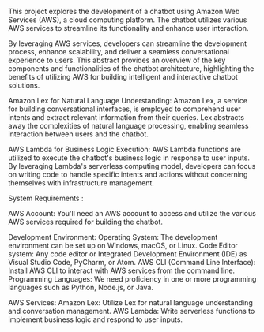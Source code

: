 This project explores the development of a chatbot using Amazon Web Services (AWS), a cloud computing platform. The chatbot utilizes various AWS services to streamline its functionality and enhance user interaction.

By leveraging AWS services, developers can streamline the development process, enhance scalability, and deliver a seamless conversational experience to users. This abstract provides an overview of the key components and functionalities of the chatbot architecture, highlighting the benefits of utilizing AWS for building intelligent and interactive chatbot solutions.

Amazon Lex for Natural Language Understanding: Amazon Lex, a service for building conversational interfaces, is employed to comprehend user intents and extract relevant information from their queries. Lex abstracts away the complexities of natural language processing, enabling seamless interaction between users and the chatbot.

AWS Lambda for Business Logic Execution: AWS Lambda functions are utilized to execute the chatbot's business logic in response to user inputs. By leveraging Lambda's serverless computing model, developers can focus on writing code to handle specific intents and actions without concerning themselves with infrastructure management.

System Requirements :

AWS Account: You'll need an AWS account to access and utilize the various AWS services required for building the chatbot.

Development Environment:
  Operating System: The development environment can be set up on Windows, macOS, or Linux.
  Code Editor system: Any code editor or Integrated Development Environment (IDE) as Visual Studio Code, PyCharm, or Atom.
  AWS CLI (Command Line Interface): Install AWS CLI to interact with AWS services from the command line.
  Programming Languages: We need proficiency in one or more programming languages such as Python, Node.js, or Java.
  
AWS Services:
  Amazon Lex: Utilize Lex for natural language understanding and conversation management.
  AWS Lambda: Write serverless functions to implement business logic and respond to user inputs.
